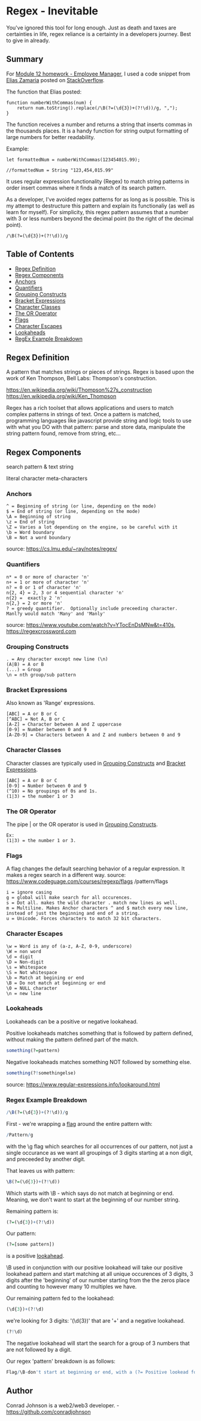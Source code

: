 # Regex - Inevitable 

You've ignored this tool for long enough. Just as death and taxes are certainties in life, regex reliance is a certainty in a developers journey.  Best to give in already. 

## Summary


For [Module 12 homework - Employee Manager](https://github.com/conradjohnson/employee-mgr-m12), I used a code snippet from [Elias Zamaria](https://stackoverflow.com/users/28324/elias-zamaria) posted on [StackOverflow](https://stackoverflow.com/questions/2901102/how-to-print-a-number-with-commas-as-thousands-separators-in-javascript). 

The function that Elias posted: 
```
function numberWithCommas(num) {
    return num.toString().replace(/\B(?=(\d{3})+(?!\d))/g, ",");
}
```

The function receives a number and returns a string that inserts commas in the thousands places.  It is a handy function for string output formatting of large numbers for better readability. 

Example:
```
let formattedNum = numberWithCommas(123454015.99);

//formattedNum = String "123,454,015.99"
```

It uses regular expression functionality (Regex) to match string patterns in order insert commas where it finds a match of its search pattern.

As a developer, I've avoided regex patterns for as long as is possible.  This is my attempt to destructure this pattern and explain its functionaliy (as well as learn for myself).  For simplicity, this regex pattern assumes that a number with 3 or less numbers beyond the decimal point (to the right of the decimal point).

```
/\B(?=(\d{3})+(?!\d))/g
```



## Table of Contents
- [Regex Definition](#regex-definition)
- [Regex Components](#regex-components)
- [Anchors](#anchors)
- [Quantifiers](#quantifiers)
- [Grouping Constructs](#grouping-constructs)
- [Bracket Expressions](#bracket-expressions)
- [Character Classes](#character-classes)
- [The OR Operator](#the-or-operator)
- [Flags](#flags)
- [Character Escapes](#character-escapes)
- [Lookaheads](#lookahead)
- [RegEx Example Breakdown](#regex-example-breakdown)

## Regex Definition

A pattern that matches strings or pieces of strings. Regex is based upon the work of Ken Thompson, Bell Labs: Thompson's construction.

https://en.wikipedia.org/wiki/Thompson%27s_construction
https://en.wikipedia.org/wiki/Ken_Thompson

Regex has a rich toolset that allows applications and users to match complex patterns in strings of text.  Once a pattern is matched, programming languages like javascript provide string and logic tools to use with what you DO with that pattern: parse and store data, manipulate the string pattern found, remove from string, etc...

## Regex Components

search pattern & 
text string


literal character
meta-characters 

### Anchors


```
^ = Beginning of string (or line, depending on the mode)
$ = End of string (or line, depending on the mode)
\A = Beginning of string
\z = End of string
\Z = Varies a lot depending on the engine, so be careful with it
\b = Word boundary
\B = Not a word boundary
```
source: https://cs.lmu.edu/~ray/notes/regex/

### Quantifiers
```
n* = 0 or more of character 'n'
n+ = 1 or more of character 'n'
n? = 0 or 1 of character 'n'
n{2, 4} = 2, 3 or 4 sequential character 'n'
n{2} =  exactly 2 'n'
n{2,} = 2 or more 'n'
? = greedy quantifier.  Optionally include preceeding character.  Manl?y would match 'Many' and 'Manly'
```
source: https://www.youtube.com/watch?v=YTocEnDsMNw&t=410s, https://regexcrossword.com


### Grouping Constructs
```
. = Any character except new line (\n)
(A|B) = A or B
(...) = Group
\n = nth group/sub pattern
```


### Bracket Expressions
Also known as 'Range' expressions.
```
[ABC] = A or B or C
[^ABC] = Not A, B or C
[A-Z] = Character between A and Z uppercase
[0-9] = Number between 0 and 9
[A-Z0-9] = Characters between A and Z and numbers between 0 and 9

```

### Character Classes

Character classes are typically used in [Grouping Constructs](#grouping-constructs) and [Bracket Expressions](#bracket-expressions).

```
[ABC] = A or B or C
[0-9] = Number between 0 and 9
(^10) = No groupings of 0s and 1s.
(1|3) = the number 1 or 3
```


### The OR Operator

The pipe | or the OR operator is used in [Grouping Constructs](#grouping-constructs).

```
Ex:
(1|3) = the number 1 or 3.
```

### Flags
A flag changes the default searching behavior of a regular expression. It makes a regex search in a different way.  source: https://www.codeguage.com/courses/regexp/flags
/pattern/flags

```
i = ignore casing 
g = global will make search for all occurences.
s = Dot all. makes the wild character . match new lines as well.
m = Multiline. Makes Anchor characters ^ and $ match every new line, instead of just the beginning and end of a string.
u = Unicode. Forces characters to match 32 bit characters.
```
### Character Escapes
```
\w = Word is any of (a-z, A-Z, 0-9, underscore)
\W = non word
\d = digit
\D = Non-digit
\s = Whitespace
\S = Not whitespace
\b = Match at begining or end
\B = Do not match at beginning or end
\0 = NULL character
\n = new line

```

### Lookaheads

Lookaheads can be a positive or negative lookahead.

Positive lookaheads matches something that is followed by pattern defined, without making the pattern defined part of the match.
```r
something(?=pattern)
```

Negative lookaheads matches something NOT followed by something else.
```r
something(?!somethingelse)
```


source: https://www.regular-expressions.info/lookaround.html


### Regex Example Breakdown

```r
/\B(?=(\d{3})+(?!\d))/g

```
First - we're wrapping a [flag](#flags) around the entire pattern with:
```r
/Pattern/g

```
with the \g flag which searches for all occurrences of our pattern, not just a single occurance as we want all groupings of 3 digits starting at a non digit, and preceeded by another digit.

That leaves us with pattern:
```r
\B(?=(\d{3})+(?!\d))

```
Which starts with \B - which says do not match at beginning or end.   Meaning, we don't want to start at the beginning of our number string. 

Remaining pattern is:
```r
(?=(\d{3})+(?!\d))
```

Our pattern:
```r
(?=[some pattern])
```
is a positive [lookahead](#lookaheads).

\B used in conjunction with our positive lookahead will take our positive lookahead pattern and start matching at all unique occurences of 3 digits, 3 digits after the 'beginning' of our number starting from the the zeros place and counting to however many 10 multiples we have.

Our remaining pattern fed to the lookahead:
```r
(\d{3})+(?!\d)
```
we're looking for 3 digits: '(\d{3})' that are '+' and a negative lookahead. 

```r
(?!\d)
```

The negative lookahead will start the search for a group of 3 numbers that are not followed by a digit.

Our regex 'pattern' breakdown is as follows:

```r
Flag/\B-don't start at beginning or end, with a (?= Positive lookead for all (\d{3}) 3 digit ocurrences with a (?!\d) negative lookahead for any digit)/g-Find all occurrences
```


## Author

Conrad Johnson is a web2/web3 developer.  - https://github.com/conradjohnson
